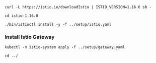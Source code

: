 ```shell
curl -L https://istio.io/downloadIstio | ISTIO_VERSION=1.16.0 sh -
```
```shell
cd istio-1.16.0
```
```shell
./bin/istioctl install -y -f ../setup/istio.yaml
```

### Install Istio Gateway
```shell
kubectl -n istio-system apply -f ../setup/gateway.yaml
```
```shell
cd ../
```
